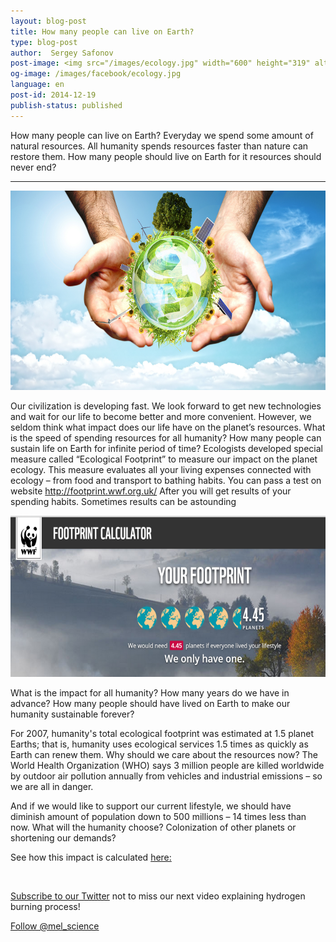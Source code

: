 ```yaml
---
layout: blog-post
title: How many people can live on Earth?
type: blog-post
author:  Sergey Safonov
post-image: <img src="/images/ecology.jpg" width="600" height="319" alt="Ecology">
og-image: /images/facebook/ecology.jpg
language: en
post-id: 2014-12-19
publish-status: published
---
```

How many people can live on Earth?
Everyday we spend some amount of natural resources. All humanity spends resources faster than nature can restore them. How many people should live on Earth for it resources should never end? 
<!-- more -->

---


<img src="/images/ecology.jpg" width="600" height="319" alt="Ecology">

Our civilization is developing fast. We look forward to get new technologies and wait for our life to become better and more convenient. However, we seldom think what impact does our life have on the planet’s resources. What is the speed of spending resources for all humanity? 
How many people can sustain life on Earth for infinite period of time? 
Ecologists developed special measure called “Ecological Footprint” to measure our impact on the planet ecology. This measure evaluates all your living expenses connected with ecology – from food and transport to bathing habits. You can pass a test on website
http://footprint.wwf.org.uk/ 
After you will get results of your spending habits. Sometimes results can be astounding

<img src="/images/footprint.png" width="600" height="258" alt="footprint">


What is the impact for all humanity? How many years do we have in advance? How many people should have lived on Earth to make our humanity sustainable forever?

 For 2007, humanity's total ecological footprint was estimated at 1.5 planet Earths; that is, humanity uses ecological services 1.5 times as quickly as Earth can renew them. Why should we care about the resources now? The World Health Organization (WHO) says 3 million people are killed worldwide by outdoor air pollution annually from vehicles and industrial emissions – so we are all in danger.

And if we would like to support our current lifestyle, we should have diminish amount of population down to 500 millions – 14 times less than now. 
What will the humanity choose? Colonization of other planets or shortening our demands?

See how this impact is calculated <a href="http://www.footprintnetwork.org/images/uploads/National_Footprint_Accounts_Method_Paper_2010.pdf  ">here:</a>


<br/>

<a href="https://twitter.com/mel_science">Subscribe to our Twitter</a> not to miss our next video explaining hydrogen burning process!

<!-- Begin Twitter follow -->
<a href="https://twitter.com/mel_science" class="twitter-follow-button" data-show-count="false" data-size="large">Follow @mel_science</a>
<script>!function(d,s,id){var js,fjs=d.getElementsByTagName(s)[0],p=/^http:/.test(d.location)?'http':'https';if(!d.getElementById(id)){js=d.createElement(s);js.id=id;js.src=p+'://platform.twitter.com/widgets.js';fjs.parentNode.insertBefore(js,fjs);}}(document, 'script', 'twitter-wjs');</script>
<!-- End Twitter follow -->
